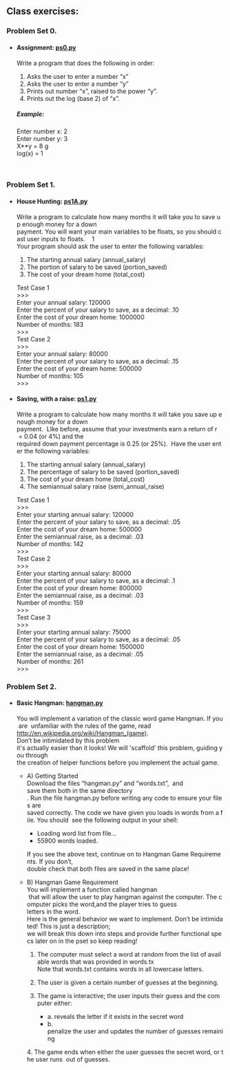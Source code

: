 
## Class exercises:

### Problem Set 0.

* #### Assignment: [ps0.py](https://github.com/Dreemsuncho/Introduction-to-Computer-Science-and-Programming-using-python-MIT/blob/master/Class/ps0/ps0.py)
    Write a program that does the following in order:

    1. Asks the user to enter a number “x”
    2. Asks the user to enter a number “y”  
    3. Prints out number “x”, raised to the power “y”. 
    4. Prints out the log (base 2) of “x”.  

    ##### Example:
    Enter number x: 2 <br />
    Enter number y: 3 <br />
    X**y =  8 g<br />
    log(x) = 1

<br />

### Problem Set 1.

* #### House Hunting: [ps1A.py](https://github.com/Dreemsuncho/Introduction-to-Computer-Science-and-Programming-using-python-MIT/blob/master/Class/ps1/ps1A.py)
    Write a program to calculate how many months it will take you to save up enough money for a down
    payment. You will want your main variables to be floats, so you should cast user inputs to floats.   
    1
    Your program should ask the user to enter the following variables:
    1. The starting annual salary (annual_salary)
    2. The portion of salary to be saved (portion_saved)
    3. The cost of your dream home (total_cost)

    Test Case 1 
   <br/> >>>
   <br/> Enter your annual salary: 120000
   <br/> Enter the percent of your salary to save, as a decimal: .10
   <br/> Enter the cost of your dream home: 1000000
   <br/> Number of months: 183 
   <br/> >>>
   <br/> Test Case 2 
   <br/> >>>
   <br/> Enter your annual salary: 80000 
   <br/> Enter the percent of your salary to save, as a decimal: .15
   <br/> Enter the cost of your dream home: 500000
   <br/> Number of months: 105
   <br/> >>>

* #### Saving, with a raise: [ps1.py](https://github.com/Dreemsuncho/Introduction-to-Computer-Science-and-Programming-using-python-MIT/blob/master/Class/ps1/ps1B.py)
    Write a program to calculate how many months it will take you save up enough money for a down
    payment.  LIke before, assume that your investments earn a return of r​ = 0.04 (or 4%) and the
    required down payment percentage is 0.25 (or 25%).  Have the user enter the following variables:
    1. The starting annual salary (annual_salary)
    2. The percentage of salary to be saved (portion_saved)
    3. The cost of your dream home (total_cost)
    4. The semi­annual salary raise (semi_annual_raise)

    Test Case 1 
   <br/> >>>  
   <br/> Enter your starting annual salary: 120000
   <br/> Enter the percent of your salary to save, as a decimal: .05
   <br/> Enter the cost of your dream home: 500000
   <br/> Enter the semi­annual raise, as a decimal: .03
   <br/> Number of months: 142 
   <br/> >>>
   <br/> Test Case 2 
   <br/> >>>  
   <br/> Enter your starting annual salary: 80000
   <br/> Enter the percent of your salary to save, as a decimal: .1
   <br/> Enter the cost of your dream home: 800000
   <br/> Enter the semi­annual raise, as a decimal: .03
   <br/> Number of months: 159 
   <br/> >>>
   <br/> Test Case 3 
   <br/> >>>  
   <br/> Enter your starting annual salary: 75000
   <br/> Enter the percent of your salary to save, as a decimal: .05
   <br/> Enter the cost of your dream home: 1500000
   <br/> Enter the semi­annual raise, as a decimal: .05
   <br/> Number of months: 261 
   <br/> >>>

### Problem Set 2.
   
* #### Basic Hangman: [hangman.py](https://github.com/Dreemsuncho/Introduction-to-Computer-Science-and-Programming-using-python-MIT/blob/master/Class/ps2/hangman.py)
    You will implement a variation of the classic word game Hangman. If you are  unfamiliar with the rules of the game, read  http://en.wikipedia.org/wiki/Hangman_(game)​. Don’t be intimidated by this problem ­  it's actually easier than it looks! We will 'scaffold' this problem, guiding you through  the creation of helper functions before you implement the actual game.

    * A) Getting Started <br/>
    Download the files “hangman.py” and “words.txt”,  and ​save them both in the same directory​. Run the file hangman.py before writing any code to ensure your files are  saved correctly. The code we have given you loads in words from a file. You should  see the following output in your shell:            

        * Loading word list from file...
        * 55900 words loaded.
    
      If you see the above text, continue on to Hangman Game Requirements. If you don’t, double check that both files are saved in the same place!

    * B) Hangman Game Requirement <br/>
    You will implement a function called ​hangman​ that will allow the user to play hangman against the computer. The computer picks the word,and the player tries to guess  letters in the word.
    Here is the general behavior we want to implement. Don’t be intimidated! This is just a description; ​we will break this down into steps and provide further functional specs later on in the pset so keep reading!

        1. The computer must select a word at random from the list of available words that was provided in words.tx​Note that words.txt contains words in all lowercase letters.
        2. The user is given a certain number of guesses at the beginning.
        3. The game is interactive; the user inputs their guess and the computer either:<br/>

            * a. reveals the letter if it exists in the secret word <br/>
            * b. penalize the user and updates the number of guesses remaining <br/>

        4. The game ends when either the user guesses the secret word, or the user runs  out of guesses.
